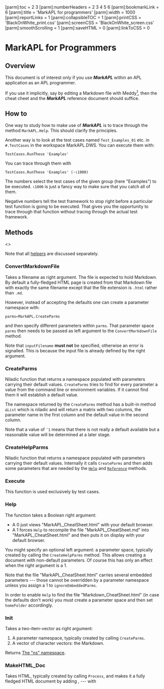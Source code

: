 [parm]:toc             = 2 3
[parm]:numberHeaders   = 2 3 4 5 6
[parm]:bookmarkLink    = 6
[parm]:title           = 'MarkAPL for programmers'
[parm]:width           = 1000
[parm]:reportLinks     = 1
[parm]:collapsibleTOC  = 1
[parm]:printCSS        = 'BlackOnWhite_print.css'
[parm]:screenCSS       = 'BlackOnWhite_screen.css'
[parm]:smoothScrolling = 1
[parm]:saveHTML        = 0
[parm]:linkToCSS       = 0



MarkAPL for Programmers
=======================


Overview
--------

This document is of interest only if you use **_MarkAPL_** within an APL application as an APL programmer.

If you use it implicitly, say by editing a Markdown file with Meddy[^meddy], then the cheat cheet and the **_MarkAPL_** reference document should suffice.


How to
------

One way to study how to make use of **_MarkAPL_** is to trace through the method `MarkAPL.Help`. This should clarify the principles.

Another way is to look at the test cases named `Test_Examples_01` etc. in `#.TestCases` in the workspace MarkAPL.DWS. You can execute them with:

~~~
TestCases.RunThese 'Examples'
~~~

You can trace through them with

~~~
TestCases.RunThese 'Examples' (-⍳1000)
~~~

The numbers select the test cases of the given group (here "Examples") to be executed. `⍳1000` is just a fancy way to make sure that you catch all of them.

Negative numbers tell the test framework to stop right before a particular test function is going to be executed. That gives you the opportunity to trace through that function without tracing through the actual test framework. 




Methods
-------

<<SubTOC>>

Note that all [helpers](#Helpers) are discussed separately.


### ConvertMarkdownFile

Takes a filename as right argument. The file is expected to hold Markdown. By default a fully-fledged HTML page is created from that Markdown file with exactly the same filename except that the file extension is `.html` rather than `.md`.

However, instead of accepting the defaults one can create a parameter namespace with:

~~~
parms←MarkAPL.CreateParms
~~~

and then specify different parameters within `parms`. That parameter space `parms` then needs to be passed as left argument to the `ConvertMarkdownFile` method.

Note that `inputFilename` **must not** be specified, otherwise an error is signalled. This is because the input file is already defined by the right argument.


### CreateParms

Niladic function that returns a namespace populated with parameters carrying their default values. `CreateParms` tries to find for every parameter a value from the command line or environment variables. If it cannot find them it will establish a default value.

The namespace returned by the `CreateParms` method has a built-in method `∆List` which is niladic and will return a matrix with two columns, the parameter name in the first column and the default value in the second column.

Note that a value of `¯1` means that there is not really a default available but a reasonable value will be determined at a later stage.


### CreateHelpParms

Niladic function that returns a namespace populated with parameters carrying their default values. Internally it calls `CreateParms` and then adds some parameters that are needed by the [`Help`](#) and [`Reference`](#ref_method) methods.
  
    
### Execute

This function is used exclusively by test cases.
  
        
### Help

The function takes a Boolean right argument: 
* A 0 just views "MarkAPL_CheatSheet.html" with your default browser.
* A 1 forces `Help` to recompile the file "MarkAPL_CheatSheet.md" into 
  "MarkAPL_CheatSheet.html" and then puts it on display with your default browser.

You might specify an optional left argument: a parameter space, typically created by calling the `CreateHelpParms` method. This allows creating a document with non-default parameters. Of course this has only an effect when the right argument is a 1. 

Note that the file "MarkAPL_CheatSheet.html" carries several embedded parameters --- those cannot be overridden by a parameter namespace unless you assign a 1 to `ignoreEmbeddedParms`.

In order to enable `Help` to find the file "Markdown_CheatSheet.html" (in case the defaults don't work) you must create a parameter space and then set `homeFolder` accordingly.
 
            
### Init

Takes a two-item-vector as right argument:

1. A parameter namespace, typically created by calling `CreateParms`.
2. A vector of character vectors: the Markdown.

Returns [The "ns" namespace](#).  

             
### MakeHTML_Doc

Takes HTML, typically created by calling `Process`, and makes it a fully fledged HTML document by adding <body>, <head> --- with <title> --- and <html> with the DocType.
 
    
### MarkDown2HTML

This ambivalent function requires some Markdown as right argument.

It returns (since version 1.7.0) a two-item vector (shy):

* The HTML.
* The `ns` namespace. This allows you to check `ns.report` for any problems.

Without an --- optional --- left argument it creates just the HTML from the Markdown.

However, you can also create a parameter space by calling `CreateParms` and set `outputFilename`. In that case it will create a fully-fledged HTML page from the Markdown and write it to that file. The generated page is also returned as result.

Finally one can also set the `inputFilename` parameter. This trumps the right argument: it reads the input file, expecting it to be Markdown, creates HTML5 from it and write it to the output file. Again the HTML is also returned as result.

Internally it calls `Init` & `Process` & `MakeHTML_Doc`. 

Note that in case the parameter `createFullHtmlPage` is `¯1` (the default value which means "undefiend") the default behaviour of `MarkDown2HTML` is defined by the setting of the parameter `outputFilename`: if `outputFilename` is not empty then `createFullHtmlPage` will default to 1, otherwise to 0, and that's what `Markdown2HTML` will take into account.


### Process          

This function takes --- and returns --- an `ns` namespace which was typically created by calling `Init`. 


### Reference{#ref_method}

The function takes a Boolean right argument: 
* A 0 just views "MarkAPL.html" with your default browser.
* A 1 forces it to recompile the file "MarkAPL.md" into "MarkAPL.html" and then puts it on display with your default browser.

You might specify an optional left argument: a parameter space, typically created by calling the `CreateHelpParms` method. This allows creating a help file with non-default parameters. Of course this has only an effect when the right argument is a 1. 

Note that the file "MarkAPL.html" carries several
embedded parameters --- those cannot be overridden by a parameter namespace unless you assign a 1 to `ignoreEmbeddedParms`.

In order to enable `Reference` to find the file "MarkAPL.html" (in case the defaults don't work) you must create a parameter space and then set 
`homeFolder`.

 
### Version

Returns the name, the version number --- including the built-ID --- and the version date of **_MarkAPL_**.


Parameters
----------

In order to specify parameters follow these steps:

~~~
      parms←MarkAPL.CreateParms''
      parms.∆List   ⍝ lists all parameters with their defaults
 bookmarkLink                                                    6 
 bookmarkMayStartWithDigit                                       1
 charset                                                     utf-8 
 checkFootnotes                              ⍝ defaults to "debug"
 checkLinks                                  ⍝ defaults to "debug"
 collapsibleTOC                                                  0
 compileFunctions                                                1 
 compressCSS                                                     1
 createFullHtmlPage                                              0
 cssURL                                                         ¯1
 debug                                 ⍝ 0 in Runtime, 1 otherwise
 div_h_tag                                                       1
 enforceEdge                                                     1
 footnotesCaption                                      'Footnotes'
 head                                                           '' 
 homefolder                                                     ¯1
 inputFilename                                         
 lang                                                         "en"
 leanpubExtensions                                               0
 leanpubIconsUrl    'https://download.aplwiki.com/LeanPub/Images/'
 lineNumberOffset                                                0
 linkToCSS                                                       0 
 markdownStrict                                                  0 
 noCSS                                                           0
 numberHeaders                                                   0 
 outputFilename                                        
 printCSS                                        MarkAPL_print.css 
 reportLinks                                                     0
 reportLinksCaption                                  'Link report'
 screenCSS                                      MarkAPL_screen.css
 subTocs                                                         1 
 syntaxSugar                                                     1
 title                                                     MarkAPL 
 toc                                                             0 
 verbose                                                         1 
 width                                                       900px
~~~

The function `∆List` lists all the variables in the parameter space with their corresponding values.

After making amendments the parameter space can be passed as the first argument to the `MarkAPL.Init` function. See [How-to](#) for details. 

The parameters themselves are discussed in the **_MarkAPL_** reference.


Function calls
--------------

It is possible to embed APL function calls in your Markdown document. The simplest way to call a function `#.foo` is:

~~~
This: ⍎⍎#.foo⍎⍎ is the result.
~~~

Given a function `#.foo←{'FOO'}` this will be the result:

~~~
This: FOO is the result.
~~~

The purpose of this feature is to either inject simple text or one or more HTML blocks.

Notes:

* You cannot inject Markdown block elements like lists, code blocks, block quotes, etc: it won't be processed any more when the function is called. However, in-line mark-up (`**`, `_`, `~~` etc) **is** recognized and processed, and so is typographical sugar.
* The function name must always be fully qualified; that means the function 
  cannot live in either a class instance or an unnamed namespace.
* The `ns` namespace is **always** provided as right argument to the function, therefore the function must be either monadic or dyadic.

You may specify something to the right as in this example:

~~~
This: ⍎⍎#.foo 1 2 'hello'⍎⍎ is the result.
~~~

The array `1 2 'hello'` is however passed as **left** argument since `ns` is always passed as the right argument.

The result of such an embedded function must be one of:

* An empty vector.
* Markdown (simple string or nested vector of text vectors).
* An HTML block (nested vector of text vectors).

Note that mixing Markdown and HTML blocks is **not permitted**. 

In case the function returns an HTML block the function call must stand on its own on a line.

If an HTML block is returned then the function is responsible for the correct formatting. In particular a `<pre>` block **must** look like this otherwise you might not get the desired result:

~~~
<pre><code>Line 1
Line 2
Last line
</code></pre>
~~~

Notes:

* If the function returns something that starts with a `<` and ends with a 
  corresponding tag then it is recognized as an HTML block. You can prevent that by adding leading spaces.
* The `<pre><code>` must go onto the same line as the first line of the code; 
  otherwise you end up with a starting empty line.
* If the embedded function returns something with a depth different from 0, 1 
  and 2 an error is thrown.
* Anything that is supposed to be recognized as an HTML block **must not** carry any leading spaces: an HTML block starts by definition with a `<` char.


The `ns` namespace.
-------------------


### Overview{#OV4}

The `ns` namespace is returned (created) by the `Init` method and modified by the `Process` method. It contains both input and output variables.

Before `Process` is run the variables `emptyLines`, `leadingChars`, `markdown`, `markdownLC `and `withoutBlanks` hold data that is extracted from the Markdown. When `Process` is running block by block is processed and removed from these variables. At the same time the variable `parms.html` is collecting the resulting html. Other variables (`abbreviations`, `data`, `footnoteDefs`, `headers`, `linkRefs`, `parms`, `subToc` and `toc`) may or may not collect data in the process as well.

The two variables `report` and `lineNumber` are special, see there.


### The ns namespace in detail {#ns_details}

<<SubTOC>>

The namespace contains the following variables:


#### abbreviations

A (possibly empty) vector of two-item-vectors. The first item holds the abbreviation, the second item the explanation or comment. 
  
       
#### emptyLines

A vector of Booleans indicating which lines in `markdown` are empty. Lines consisting of white-space characters only are considered empty.


#### embeddedParms

A matrix with two columns and as many rows as there are embedded parameters.

This document for example carries these embedded parameters:

~~~
      ns.embeddedParms
 toc                            2 3 
 numberHeaders            2 3 4 5 6 
 bookmarkLink                     6 
 viewInBrowser                    1 
 collapsibleTOC                   1 
 title            MarkAPL Reference 
 width                         1100 
 reportLinks                      1 
~~~


#### footnoteDefs

A matrix that carries all footnote definitions found in `markdown`. The matrix has these columns:

1. Running number, starting from 1. 
1. Bookmark name.
1. Caption.


#### headerLineNos

An integer vector that carries the line numbers of `headers`.


#### headers

A matrix that carries all headers defined in `markdown`.

The matrix has three or four columns:

1. The level of the header, starting with 0.
1. The anchor-ready version of the caption.
1. The caption.
1. The tiered number of the header. 

Naturally the last column does not exist in case `numberHeaders` is 0.
 
      
#### html

After having created the `ns` namespace by calling `Init` this variable is empty. By running the `Process` method this variable will be filled up.


#### leadingChars

After having created the `ns` namespace by calling `Init` this variable contains a limited number of characters from `markdown`. Leading white-space is removed. This increases performance for many of the checks to be carried out by `Process`.  


#### lineNumbers

After having created the `ns` namespace by calling `Init` this variable contains a vector of integers representing line numbers in `markdown`. This allows the current line number to be reported in case there is a problem like odd number of double quotes, invalid internal links etc. Note that function calls (See "Embedded APL function calls" in the **_MarkAPL_** reference) can access the line numbers as well.

Note that line numbers refer to the MarkDown rather than the HTML.  

See also the parameter `lineNumberOffset` in the **_MarkAPL_** reference.
  

#### linkRefs

A vector of vectors holding information regarding all link references (see the **_MarkAPL_** reference for details regarding link references):

1. id
1. url
1. alt text or empty
1. special attributes or empty


#### markdown

This variable holds the Markdown to be processed by `Process`.
  
   
#### markdownLC

Same as `markdown` but all in lower case. That speeds things up at the expense of memory.
  
 
#### noOf

The number of lines processed in the next (or current) step.
  
     
#### parms

The parameters that were passed to `Init`.
  
      
#### report

After having created the `ns` namespace by calling `CreateParms` this variable is empty. The `Process` method might add remarks to this variable in case it finds something to complain about or comment on.

Some methods print what they assign to `report` also to the session in case the parameter `verbose` is 1.


#### subToc

This is a vector of two-item vectors:

1. The level of the header, starting with 1.
2. The caption of the header as displayed.


#### toc{#ns_toc}

This is a vector of ~~four~~ three-item vectors:

1. The level of the header, starting with 1.
2. The caption of the header as displayed.
3. The internal link name.

Note that prior to version 2.8 there was a forth column (4. The type of the header: 1 = SeText, 2 = ATX.) which was removed then.
  
     
#### withoutBlanks

Same as `markdown` but without any blanks. This speeds things up at the expense of memory.


Helpers
-------

This chapter comprises all methods that help converting APL arrays into Markdown.

<<SubTOC>>


### Matrix2MarkdownList

This helper method takes an APL matrix and converts it to a list definition in Markdown.

Note that the table must have three columns:

1. List type. A 0 defines a bulleted list. Any positive integer starts an ordered list, and defines at the same time the starting point.
2. Nesting level. The first row must start with nesting level 0 or 1.
3. Either a text vector or a vector of text vectors.

Example; this:

~~~
 m←''
 m,←⊂0 1 'Level 1 a bull'
 m,←⊂2 2 'Level 2 a num'
 m,←⊂2 2('Level 2 b num' '' 'Another para' '' '~~~' '{+⌿⍵}' '~~~')
 m,←⊂2 2 'Level 2 c num'
 md←MarkAPL.Matrix2MarkdownList⊃m
 ns←MarkAPL.Init''md
 ns←MarkAPL.Process ns
~~~

leads to this list:

* Level 1 a bull  
  2. Level 2 a num 
  2. Level 2 b num 
                   
     Another para  
                   
     ~~~
     {+⌿⍵}         
     ~~~

  2. Level 2 c num 


### Matrix2MarkdownTable

This helper method takes an APL matrix and converts it to a table definition in Markdown.

Without a left argument there are no column headers, and alignment is ruled by data type: strictly numeric columns are right-aligned, everything else is left-aligned:

~~~
      M←('APL' 99 'Really great')('Python' 70 'Nice')('Cobol' 1 'Oh dear')
      ⎕←MarkAPL.Matrix2MarkdownTable M
|-|-:|-|
| APL | 99 | Really great |
| Python | 70 | Nice |
| Cobol | 1 | Oh dear |
~~~

This results in this:

| :- | -: | :- |            
| APL | 99 | Really great | 
| Python | 70 | Nice |      
| Cobol | 1 | Oh dear |     

You can specify column headers via the left argument. Naturally the length of the left argument must match the number of columns in the matrix. You can use leading and trailing `:` in order to define column alignment.

Note that any `|` in the matrix is automatically escaped except when it appears in code:

~~~
      ch←'Lang' 'Prod:Rank' ':Comment:'
      M←('APL' 99 'Really great')('Python' 70 'Nice')('Cobol' 1 'Oh|dear')
      ⎕←MarkAPL.Matrix2MarkdownTable M
| Lang | Prod:Rank | Comment |
|-|-:|:-:|
| APL | 99 | Really great |
| Python | 70 | Nice `|`|
| Cobol | 1 | Oh\|dear |
~~~

This results in this:

| Lang | Prod:Rank | Comment |
|-|-:|:-:|
| APL | 99 | Really great |
| Python | 70 | Nice `|`|
| Cobol | 1 | Oh\|dear |

Notes:
* The first column is aligned to the left because the column title did not 
  define anything and the data is not strictly numeric, therefore the default takes place which is left-aligned.
* The second column is aligned to the right because the column title did not 
  define anything and the data is numeric.
* The third column is centered because that's what the column header defined.

Problems
-------


### Bugs

Please report any bugs to <mailto:kai@aplteam.com>. I appreciate:

* The input (Markdown)
* Any non-default settings of parameters
* A short description of the problem (not as short as "It did not work!")

  This is particularly important because I have received a number of bug reports where **_MarkAPL_** did _exactly_ what it was supposed to do, so without knowing what the user expected I cannot explain why it did not fulfil the user's expectations, because it _did_ work! One gentleman even insisted that there was nothing to explain because it was a no-brainer. Well, it wasn't.
  
  So please tell me what you expect to see.
  
* The version number of **_MarkAPL_**.


### Unexpected results

Before reporting a bug please check carefully your Markdown. More often than not mistakes in the Markdown are causing the problem.

If you cannot work out why it goes wrong report it to me -- see the previous topic for how to report a problem.

This document refers to version 11.0 of **_MarkAPL_**.

Kai Jaeger ⋄ APL Team Ltd ⋄ 2021-04-14

[^meddy]: The Markdown editor Meddy on GitHub:<<br>><https://github.com/aplteam/Meddy>
[^abandon]: Wikipedia definition of abandonware:<<br>><https://www.wikiwand.com/en/Abandonware>
[^commonmark]: The CommonMark specification:<<br>><http://spec.commonmark.org/> 

*[Abbreviations]: Text is marked up with the <abbr> tag

[cheatsheet]: http://download.aplteam.com/MarkAPL_CheatSheet.htm "The MarkAPL cheatsheet"{target="_blank"}
[commonmark_on_html_blocks]: http://spec.commonmark.org/0.24/#html-blocks "Common mark on HTML blocks"{target="_blank"}
[git]: https://help.github.com/articles/working-with-advanced-formatting/ "GIT's formatting rules"{target="_blank"}
[markdown_extra]: https://www.wikiwand.com/en/Markdown_Extra{target="_blank"}
[pandoc]: http://pandoc.org/README.html{target="_blank"}